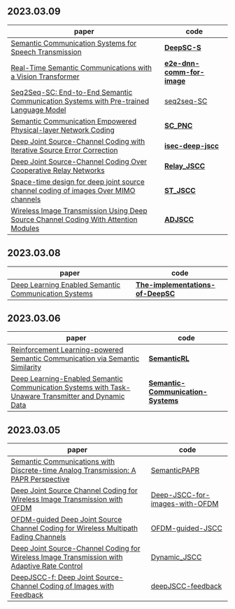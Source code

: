 ## 2023.03.09

| paper                                                        | code                                                         |
| ------------------------------------------------------------ | ------------------------------------------------------------ |
| [Semantic Communication Systems for Speech Transmission](https://arxiv.org/pdf/2005.08213) | **[DeepSC-S](https://github.com/Zhenzi-Weng/DeepSC-S)**      |
| [Real-Time Semantic Communications with a Vision Transformer](https://arxiv.org/pdf/2205.03886) | **[e2e-dnn-comm-for-image](https://github.com/kmsiapps/e2e-dnn-comm-for-image)** |
| [Seq2Seq-SC: End-to-End Semantic Communication Systems with Pre-trained Language Model](https://arxiv.org/pdf/2210.15237) | [seq2seq-SC](https://github.com/abman23/seq2seq-SC)          |
| [Semantic Communication Empowered Physical-layer Network Coding](https://arxiv.org/abs/2209.00791) | **[SC_PNC](https://github.com/shuaiiyang/SC_PNC)**           |
| [Deep Joint Source-Channel Coding with Iterative Source Error Correction](https://arxiv.org/pdf/2302.09174) | **[isec-deep-jscc](https://github.com/changwoolee/isec-deep-jscc)** |
| [Deep Joint Source-Channel Coding Over Cooperative Relay Networks](https://arxiv.org/pdf/2211.06705) | **[Relay_JSCC](https://github.com/aprilbian/Relay_JSCC)**    |
| [Space-time design for deep joint source channel coding of images Over MIMO channels](https://arxiv.org/pdf/2210.16985) | **[ST_JSCC](https://github.com/aprilbian/ST_JSCC)**          |
| [Wireless Image Transmission Using Deep Source Channel Coding With Attention Modules](https://arxiv.org/pdf/2012.00533) | **[ADJSCC](https://github.com/alexxu1988/ADJSCC)**           |



## 2023.03.08

| paper                                                        | code                                                         |
| ------------------------------------------------------------ | ------------------------------------------------------------ |
| [Deep Learning Enabled Semantic Communication Systems](https://arxiv.org/pdf/2006.10685) | **[The-implementations-of-DeepSC](https://github.com/HQXie0910/The-implementations-of-DeepSC)** |



## 2023.03.06

| paper                                                        | code                                                         |
| ------------------------------------------------------------ | ------------------------------------------------------------ |
| [Reinforcement Learning-powered Semantic Communication via Semantic Similarity](https://arxiv.org/pdf/2108.12121.pdf) | **[SemanticRL](https://github.com/lukun199/SemanticRL)**     |
| [Deep Learning-Enabled Semantic Communication Systems with Task-Unaware Transmitter and Dynamic Data](https://arxiv.org/pdf/2205.00271v3.pdf) | **[Semantic-Communication-Systems](https://github.com/SJTU-mxtao/Semantic-Communication-Systems)** |



## 2023.03.05

| paper                                                        | code                                                         |
| ------------------------------------------------------------ | ------------------------------------------------------------ |
| [Semantic Communications with Discrete-time Analog Transmission: A PAPR Perspective](https://arxiv.org/abs/2208.08342) | [SemanticPAPR](https://github.com/lynshao/SemanticPAPR)      |
| [Deep Joint Source Channel Coding for Wireless Image Transmission with OFDM](https://arxiv.org/pdf/2101.03909.pdf) | [Deep-JSCC-for-images-with-OFDM](https://github.com/mingyuyng/Deep-JSCC-for-images-with-OFDM) |
| [OFDM-guided Deep Joint Source Channel Coding for Wireless Multipath Fading Channels](https://arxiv.org/abs/2109.05194) | [OFDM-guided-JSCC](https://github.com/mingyuyng/OFDM-guided-JSCC) |
| [Deep Joint Source-Channel Coding for Wireless Image Transmission with Adaptive Rate Control](https://arxiv.org/abs/2110.04456) | [Dynamic_JSCC](https://github.com/mingyuyng/Dynamic_JSCC)    |
| [DeepJSCC-f: Deep Joint Source-Channel Coding of Images with Feedback](https://arxiv.org/abs/1911.11174) | [deepJSCC-feedback](https://github.com/kurka/deepJSCC-feedback) |


